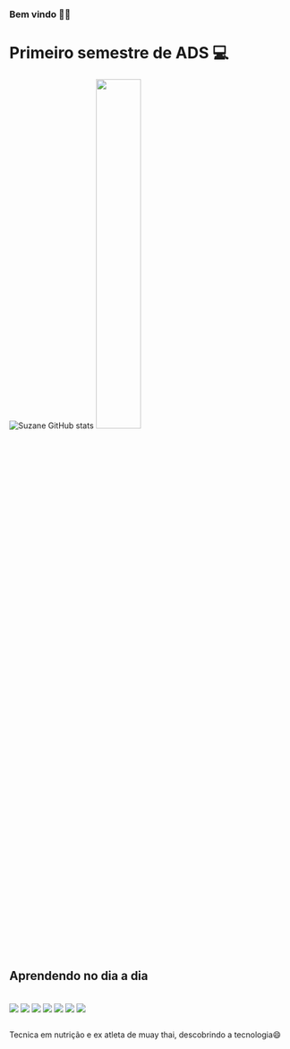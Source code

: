 ### Bem vindo 👋🏼
 
# Primeiro semestre de ADS 💻

<!--<img align="right" width="100px" heigth="100px" src="https://www.sptech.school/assets/images/logos/sptech_logo_negativa_1.png "/>-->

![Suzane GitHub stats](https://github-readme-stats.vercel.app/api?username=SuzaneMendes12&show_icons=true&theme=neon)
<img width=40%  src="https://github-readme-stats-git-main-rafaelalexandrino.vercel.app/api/top-langs/?username=SuzaneMendes12&show_icons=true&theme=radical&layout=compact"/>
 </div>
<!--   ![Top Langs](https://github-readme-stats.vercel.app/api/top-langs/?username=SuzaneMendes12&langs_count=8) -->

## Aprendendo no dia a dia 
<div style = "dispay: inline_block"><br>
  
<img align= "center"  src ="https://img.shields.io/badge/HTML-239120?style=for-the-badge&logo=html5&logoColor=white"/>

<img align= "center" src ="https://img.shields.io/badge/JavaScript-F7DF1E?style=for-the-badge&logo=javascript&logoColor=black"/>

<img align= "center" src ="https://img.shields.io/badge/CSS-239120?&style=for-the-badge&logo=css3&logoColor=white"/>

<img align= "center" src ="https://img.shields.io/badge/Node.js-43853D?style=for-the-badge&logo=node.js&logoColor=white"/>

<img align= "center" src ="https://img.shields.io/badge/chai.js-323330?style=for-the-badge&logo=chai&logoColor=red"/>

<img align= "center" src ="https://img.shields.io/badge/MySQL-005C84?style=for-the-badge&logo=mysql&logoColor=white"/>

 <img align= "center" src = "https://img.shields.io/badge/Arduino_IDE-00979D?style=for-the-badge&logo=arduino&logoColor=white"/>
</div> <br>

 Tecnica em nutrição e ex atleta de muay thai, descobrindo a tecnologia😄





